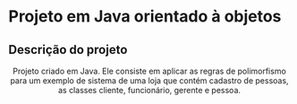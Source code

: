 # Projeto em Java orientado à objetos

## Descrição do projeto
<p align="center"> 
 Projeto criado em Java.
 Ele consiste em aplicar as regras de polimorfismo para um exemplo de sistema de uma loja que contém cadastro de pessoas, as classes cliente, funcionário, gerente e pessoa.
</p>
